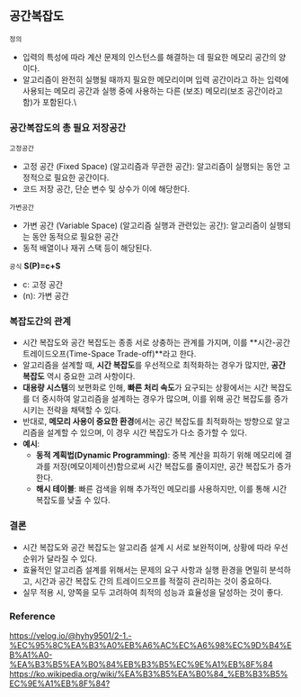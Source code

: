 ## 공간복잡도
`정의`
- 입력의 특성에 따라 계산 문제의 인스턴스를 해결하는 데 필요한 메모리 공간의 양이다.
- 알고리즘이 완전히 실행될 때까지 필요한 메모리이며 입력 공간이라고 하는 입력에 사용되는 메모리 공간과 실행 중에 사용하는 다른 (보조) 메모리(보조 공간이라고 함)가 포함된다.\

### 공간복잡도의 총 필요 저장공간
`고정공간`
- 고정 공간 (Fixed Space) (알고리즘과 무관한 공간): 알고리즘이 실행되는 동안 고정적으로 필요한 공간이다. 
- 코드 저장 공간, 단순 변수 및 상수가 이에 해당한다.

`가변공간`
- 가변 공간 (Variable Space) (알고리즘 실행과 관련있는 공간): 알고리즘이 실행되는 동안 동적으로 필요한 공간
- 동적 배열이나 재귀 스택 등이 해당된다.

`공식`
**S(P)=c+S**
- c: 고정 공간
- (n): 가변 공간

### 복잡도간의 관계
- 시간 복잡도와 공간 복잡도는 종종 서로 상충하는 관계를 가지며, 이를 **시간-공간 트레이드오프(Time-Space Trade-off)**라고 한다.
- 알고리즘을 설계할 때, **시간 복잡도**를 우선적으로 최적화하는 경우가 많지만, **공간 복잡도** 역시 중요한 고려 사항이다.
- **대용량 시스템**의 보편화로 인해, **빠른 처리 속도**가 요구되는 상황에서는 시간 복잡도를 더 중시하여 알고리즘을 설계하는 경우가 많으며, 이를 위해 공간 복잡도를 증가시키는 전략을 채택할 수 있다.
- 반대로, **메모리 사용이 중요한 환경**에서는 공간 복잡도를 최적화하는 방향으로 알고리즘을 설계할 수 있으며, 이 경우 시간 복잡도가 다소 증가할 수 있다.
- **예시**:
    - **동적 계획법(Dynamic Programming)**: 중복 계산을 피하기 위해 메모리에 결과를 저장(메모이제이션)함으로써 시간 복잡도를 줄이지만, 공간 복잡도가 증가한다.
    - **해시 테이블**: 빠른 검색을 위해 추가적인 메모리를 사용하지만, 이를 통해 시간 복잡도를 낮출 수 있다.

### 결론
- 시간 복잡도와 공간 복잡도는 알고리즘 설계 시 서로 보완적이며, 상황에 따라 우선순위가 달라질 수 있다.
- 효율적인 알고리즘 설계를 위해서는 문제의 요구 사항과 실행 환경을 면밀히 분석하고, 시간과 공간 복잡도 간의 트레이드오프를 적절히 관리하는 것이 중요하다.
- 실무 적용 시, 양쪽을 모두 고려하여 최적의 성능과 효율성을 달성하는 것이 좋다.

### Reference
<https://velog.io/@hyhy9501/2-1.-%EC%95%8C%EA%B3%A0%EB%A6%AC%EC%A6%98%EC%9D%B4%EB%A1%A0-%EA%B3%B5%EA%B0%84%EB%B3%B5%EC%9E%A1%EB%8F%84><br>
<https://ko.wikipedia.org/wiki/%EA%B3%B5%EA%B0%84_%EB%B3%B5%EC%9E%A1%EB%8F%84?><br>
